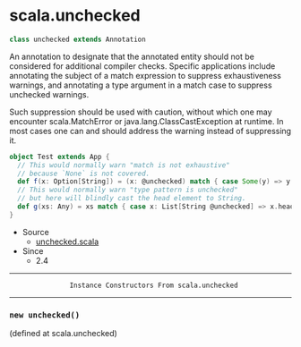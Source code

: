
#                               scala.unchecked                               #

```scala
class unchecked extends Annotation
```

An annotation to designate that the annotated entity should not be considered
for additional compiler checks. Specific applications include annotating the
subject of a match expression to suppress exhaustiveness warnings, and
annotating a type argument in a match case to suppress unchecked warnings.

Such suppression should be used with caution, without which one may encounter
scala.MatchError or java.lang.ClassCastException at runtime. In most cases one
can and should address the warning instead of suppressing it.

```scala
object Test extends App {
  // This would normally warn "match is not exhaustive"
  // because `None` is not covered.
  def f(x: Option[String]) = (x: @unchecked) match { case Some(y) => y }
  // This would normally warn "type pattern is unchecked"
  // but here will blindly cast the head element to String.
  def g(xs: Any) = xs match { case x: List[String @unchecked] => x.head }
}
```

* Source
  * [unchecked.scala](https://github.com/scala/scala/tree/6d09a1ba5f/src/library/scala/unchecked.scala#L1)
* Since
  * 2.4


--------------------------------------------------------------------------------
                   Instance Constructors From scala.unchecked
--------------------------------------------------------------------------------


### `new unchecked()`                                                        ###
(defined at scala.unchecked)
